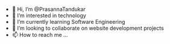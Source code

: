 - 👋 Hi, I’m @PrasannaTandukar
- 👀 I’m interested in technology
- 🌱 I’m currently learning Software Engineering
- 💞️ I’m looking to collaborate on website development projects
- 📫 How to reach me ...

<!---
PrasannaTandukar/PrasannaTandukar is a ✨ special ✨ repository because its `README.md` (this file) appears on your GitHub profile.
You can click the Preview link to take a look at your changes.
--->

